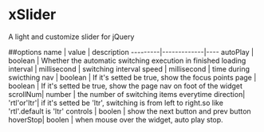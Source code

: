 # xSlider
A light and customize slider for jQuery

##options
name     | value       | description
---------|-------------|----
autoPlay | boolean     | Whether the automatic switching execution in finished loading
interval | millisecond | switching interval
speed    | millisecond | time during swicthing
nav      | boolean     | If it's setted be true, show the focus points
page     | boolean     | If it's setted be true, show the page nav on foot of the widget
scrollNum| number      | the number of switching items everytime
direction| 'rtl'or'ltr'| if it's setted be 'ltr', switching is from left to right.so like 'rtl'.default is 'ltr'
controls | boolen      | show the next button and prev button 
hoverStop| boolen      | when mouse over the widget, auto play stop. 

